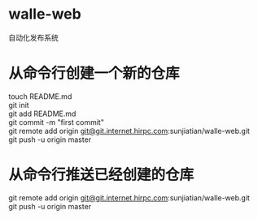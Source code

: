 # walle-web
自动化发布系统

# 从命令行创建一个新的仓库
touch README.md  
git init  
git add README.md  
git commit -m "first commit"  
git remote add origin git@git.internet.hirpc.com:sunjiatian/walle-web.git  
git push -u origin master  

# 从命令行推送已经创建的仓库
git remote add origin git@git.internet.hirpc.com:sunjiatian/walle-web.git  
git push -u origin master  

